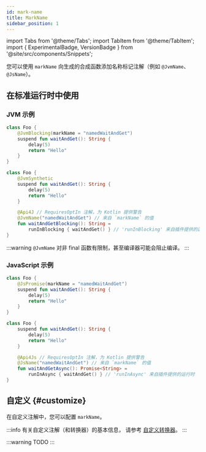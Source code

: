 ```yaml
---
id: mark-name
title: MarkName
sidebar_position: 1
---
```


import Tabs from '@theme/Tabs';
import TabItem from '@theme/TabItem';
import { ExperimentalBadge, VersionBadge } from '@site/src/components/Snippets';

<ExperimentalBadge></ExperimentalBadge>
<VersionBadge version="0.13.0"></VersionBadge>

您可以使用 `markName` 向生成的合成函数添加名称标记注解（例如 `@JvmName`、`@JsName`）。

## 在标准运行时中使用

### JVM 示例

<Tabs>
  <TabItem value="source" label="源代码">

```kotlin
class Foo {
    @JvmBlocking(markName = "namedWaitAndGet")
    suspend fun waitAndGet(): String {
        delay(5)
        return "Hello"
    }
}
```

  </TabItem>
  <TabItem value="compiled" label="编译后">

```kotlin
class Foo {
    @JvmSynthetic
    suspend fun waitAndGet(): String {
        delay(5)
        return "Hello"
    }

    @Api4J // RequiresOptIn 注解，为 Kotlin 提供警告
    @JvmName("namedWaitAndGet") // 来自 `markName` 的值
    fun waitAndGetBlocking(): String =
        runInBlocking { waitAndGet() } // 'runInBlocking' 来自插件提供的运行时
}
```

  </TabItem>
</Tabs>

:::warning
`@JvmName` 对非 final 函数有限制，甚至编译器可能会阻止编译。
:::

### JavaScript 示例

<Tabs>
  <TabItem value="source" label="源代码">

```kotlin
class Foo {
    @JsPromise(markName = "namedWaitAndGet")
    suspend fun waitAndGet(): String {
        delay(5)
        return "Hello"
    }
}
```

  </TabItem>
  <TabItem value="compiled" label="编译后">

```kotlin
class Foo {
    suspend fun waitAndGet(): String {
        delay(5)
        return "Hello"
    }

    @Api4Js // RequiresOptIn 注解，为 Kotlin 提供警告
    @JsName("namedWaitAndGet") // 来自 `markName` 的值
    fun waitAndGetAsync(): Promise<String> =
        runInAsync { waitAndGet() } // 'runInAsync' 来自插件提供的运行时
}
```

  </TabItem>
</Tabs>


## 自定义 {#customize}

在自定义注解中，您可以配置 `markName`。

:::info
有关自定义注解（和转换器）的基本信息，
请参考 [自定义转换器](../configuration/custom-transformers.md)。
:::


:::warning
TODO
:::
